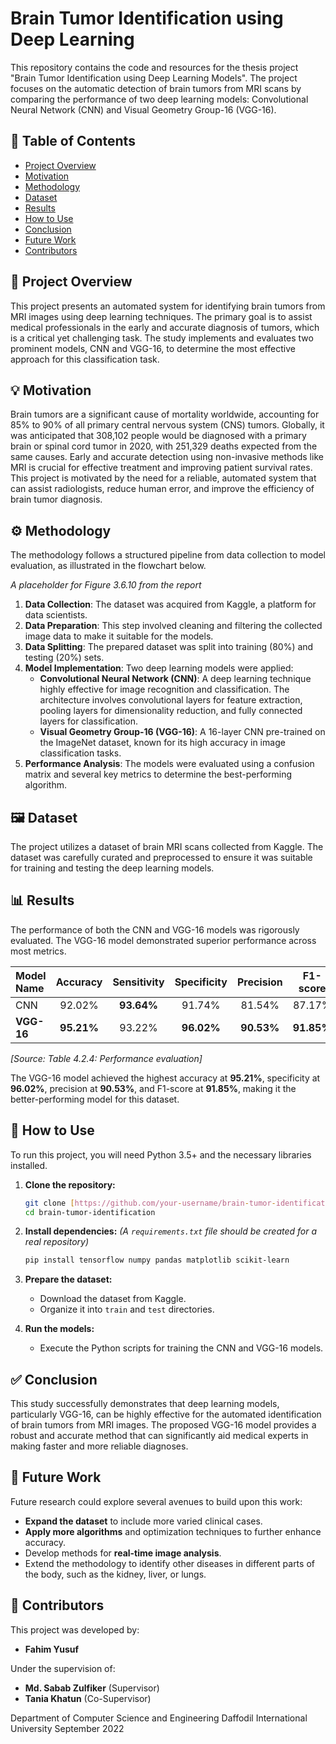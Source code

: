 # Brain Tumor Identification using Deep Learning

This repository contains the code and resources for the thesis project "Brain Tumor Identification using Deep Learning Models". The project focuses on the automatic detection of brain tumors from MRI scans by comparing the performance of two deep learning models: Convolutional Neural Network (CNN) and Visual Geometry Group-16 (VGG-16).

## 📖 Table of Contents
- [Project Overview](#-project-overview)
- [Motivation](#-motivation)
- [Methodology](#-methodology)
- [Dataset](#-dataset)
- [Results](#-results)
- [How to Use](#-how-to-use)
- [Conclusion](#-conclusion)
- [Future Work](#-future-work)
- [Contributors](#-contributors)

## 📝 Project Overview

This project presents an automated system for identifying brain tumors from MRI images using deep learning techniques. The primary goal is to assist medical professionals in the early and accurate diagnosis of tumors, which is a critical yet challenging task. The study implements and evaluates two prominent models, CNN and VGG-16, to determine the most effective approach for this classification task.

## 💡 Motivation

Brain tumors are a significant cause of mortality worldwide, accounting for 85% to 90% of all primary central nervous system (CNS) tumors. Globally, it was anticipated that 308,102 people would be diagnosed with a primary brain or spinal cord tumor in 2020, with 251,329 deaths expected from the same causes. Early and accurate detection using non-invasive methods like MRI is crucial for effective treatment and improving patient survival rates. This project is motivated by the need for a reliable, automated system that can assist radiologists, reduce human error, and improve the efficiency of brain tumor diagnosis.

## ⚙️ Methodology

The methodology follows a structured pipeline from data collection to model evaluation, as illustrated in the flowchart below.


*A placeholder for Figure 3.6.10 from the report* 

1.  **Data Collection**: The dataset was acquired from Kaggle, a platform for data scientists.
2.  **Data Preparation**: This step involved cleaning and filtering the collected image data to make it suitable for the models.
3.  **Data Splitting**: The prepared dataset was split into training (80%) and testing (20%) sets.
4.  **Model Implementation**: Two deep learning models were applied:
    * **Convolutional Neural Network (CNN)**: A deep learning technique highly effective for image recognition and classification. The architecture involves convolutional layers for feature extraction, pooling layers for dimensionality reduction, and fully connected layers for classification.
    * **Visual Geometry Group-16 (VGG-16)**: A 16-layer CNN pre-trained on the ImageNet dataset, known for its high accuracy in image classification tasks.
5.  **Performance Analysis**: The models were evaluated using a confusion matrix and several key metrics to determine the best-performing algorithm.

## 🖼️ Dataset

The project utilizes a dataset of brain MRI scans collected from Kaggle. The dataset was carefully curated and preprocessed to ensure it was suitable for training and testing the deep learning models.

## 📊 Results

The performance of both the CNN and VGG-16 models was rigorously evaluated. The VGG-16 model demonstrated superior performance across most metrics.

| Model Name | Accuracy | Sensitivity | Specificity | Precision | F1-score |
| :--- | :---: | :---: | :---: | :---: | :---: |
| CNN | 92.02% | **93.64%** | 91.74% | 81.54% | 87.17% |
| **VGG-16** | **95.21%** | 93.22% | **96.02%** | **90.53%** | **91.85%** |
*[Source: Table 4.2.4: Performance evaluation]* 

The VGG-16 model achieved the highest accuracy at **95.21%**, specificity at **96.02%**, precision at **90.53%**, and F1-score at **91.85%**, making it the better-performing model for this dataset.

## 🚀 How to Use

To run this project, you will need Python 3.5+ and the necessary libraries installed.

1.  **Clone the repository:**
    ```bash
    git clone [https://github.com/your-username/brain-tumor-identification.git](https://github.com/your-username/brain-tumor-identification.git)
    cd brain-tumor-identification
    ```
2.  **Install dependencies:**
    *(A `requirements.txt` file should be created for a real repository)*
    ```bash
    pip install tensorflow numpy pandas matplotlib scikit-learn
    ```
3.  **Prepare the dataset:**
    - Download the dataset from Kaggle.
    - Organize it into `train` and `test` directories.

4.  **Run the models:**
    - Execute the Python scripts for training the CNN and VGG-16 models.

## ✅ Conclusion

This study successfully demonstrates that deep learning models, particularly VGG-16, can be highly effective for the automated identification of brain tumors from MRI images. The proposed VGG-16 model provides a robust and accurate method that can significantly aid medical experts in making faster and more reliable diagnoses.

## 🔮 Future Work

Future research could explore several avenues to build upon this work:
* **Expand the dataset** to include more varied clinical cases.
* **Apply more algorithms** and optimization techniques to further enhance accuracy.
* Develop methods for **real-time image analysis**.
* Extend the methodology to identify other diseases in different parts of the body, such as the kidney, liver, or lungs.

## 👥 Contributors

This project was developed by:
* **Fahim Yusuf**

Under the supervision of:
* **Md. Sabab Zulfiker** (Supervisor) 
* **Tania Khatun** (Co-Supervisor) 

Department of Computer Science and Engineering
Daffodil International University
September 2022 

